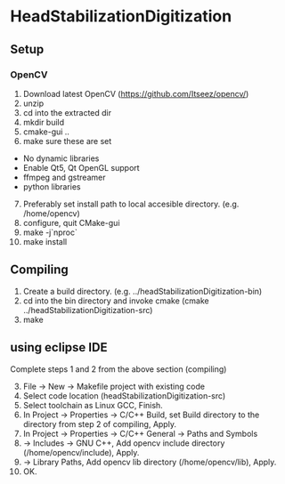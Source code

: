 # HeadStabilizationDigitization

## Setup

### OpenCV
1. Download latest OpenCV (https://github.com/Itseez/opencv/)
2. unzip
3. cd into the extracted dir
4. mkdir build
5. cmake-gui ..
6. make sure these are set
 * No dynamic libraries
 * Enable Qt5, Qt OpenGL support 
 * ffmpeg and gstreamer
 * python libraries
7. Preferably set install path to local accesible directory. (e.g. /home/opencv)
8. configure, quit CMake-gui
9. make -j\`nproc\`
10. make install

## Compiling
1. Create a build directory. (e.g. ../headStabilizationDigitization-bin)
2. cd into the bin directory and invoke cmake (cmake ../headStabilizationDigitization-src)
3. make

## using eclipse IDE
Complete steps 1 and 2 from the above section (compiling)

3. File -> New -> Makefile project with existing code
4. Select code location (headStabilizationDigitization-src)
5. Select toolchain as Linux GCC, Finish.
6. In Project -> Properties -> C/C++ Build, set Build directory to the directory from step 2 of compiling, Apply.
7. In Project -> Properties -> C/C++ General -> Paths and Symbols 
 1. -> Includes -> GNU C++, Add opencv include directory (/home/opencv/include), Apply.
 2. -> Library Paths, Add opencv lib directory (/home/opencv/lib), Apply.
8. OK.

